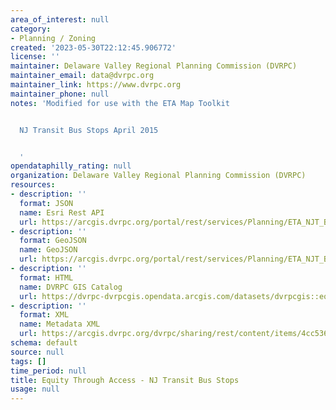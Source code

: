 ```yaml
---
area_of_interest: null
category:
- Planning / Zoning
created: '2023-05-30T22:12:45.906772'
license: ''
maintainer: Delaware Valley Regional Planning Commission (DVRPC)
maintainer_email: data@dvrpc.org
maintainer_link: https://www.dvrpc.org
maintainer_phone: null
notes: 'Modified for use with the ETA Map Toolkit


  NJ Transit Bus Stops April 2015


  '
opendataphilly_rating: null
organization: Delaware Valley Regional Planning Commission (DVRPC)
resources:
- description: ''
  format: JSON
  name: Esri Rest API
  url: https://arcgis.dvrpc.org/portal/rest/services/Planning/ETA_NJT_BusStops/FeatureServer/0
- description: ''
  format: GeoJSON
  name: GeoJSON
  url: https://arcgis.dvrpc.org/portal/rest/services/Planning/ETA_NJT_BusStops/FeatureServer/0/query?where=1=1&outsr=4326&outfields=*&f=geojson
- description: ''
  format: HTML
  name: DVRPC GIS Catalog
  url: https://dvrpc-dvrpcgis.opendata.arcgis.com/datasets/dvrpcgis::equity-through-access-nj-transit-bus-stops
- description: ''
  format: XML
  name: Metadata XML
  url: https://arcgis.dvrpc.org/dvrpc/sharing/rest/content/items/4cc536d389e24161872a862ca887d533/info/metadata/metadata.xml?format=default
schema: default
source: null
tags: []
time_period: null
title: Equity Through Access - NJ Transit Bus Stops
usage: null
---
```

